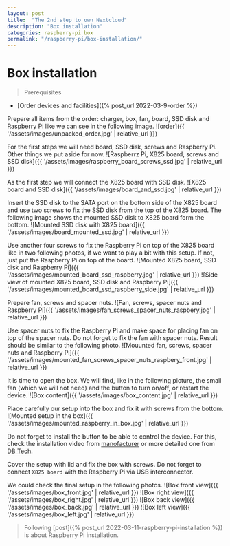 ```yaml
---
layout: post
title:  "The 2nd step to own Nextcloud"
description: "Box installation"
categories: raspberry-pi box
permalink: "/raspberry-pi/box-installation/"
---
```

# Box installation

> Prerequisites
- [Order devices and facilities]({% post_url 2022-03-9-order %})

Prepare all items from the order: charger, box, fan, board, SSD disk and Raspberry Pi like we can see in the following image.
![order]({{ '/assets/images/unpacked_order.jpg' | relative_url }})

For the first steps we will need board, SSD disk, screws and Raspberry Pi. Other things we put aside for now.
![Raspberrz Pi, X825 board, screws and SSD disk]({{ '/assets/images/raspberry_board_screws_ssd.jpg' | relative_url }})

As the first step we will connect the X825 board with SSD disk.
![X825 board and SSD disk]({{ '/assets/images/board_and_ssd.jpg' | relative_url }})

Insert the SSD disk to the SATA port on the bottom side of the X825 board and use two screws to fix the SSD disk from the top of the X825 board. The following image shows the mounted SSD disk to X825 board form the bottom.
![Mounted SSD disk with X825 board]({{ '/assets/images/board_mounted_ssd.jpg' | relative_url }})

Use another four screws to fix the Raspberry Pi on top of the X825 board like in two following photos, if we want to play a bit with this setup. If not, just put the Raspberry Pi on top of the board.
![Mounted X825 board, SSD disk and Raspberry Pi]({{ '/assets/images/mounted_board_ssd_raspberry.jpg' | relative_url }})
![Side view of mounted X825 board, SSD disk and Raspberry Pi]({{ '/assets/images/mounted_board_ssd_raspberry_side.jpg' | relative_url }})

Prepare fan, screws and spacer nuts.
![Fan, screws, spacer nuts and Raspberry Pi]({{ '/assets/images/fan_screws_spacer_nuts_raspbery.jpg' | relative_url }})

Use spacer nuts to fix the Raspberry Pi and make space for placing fan on top of the spacer nuts. Do not forget to fix the fan with spacer nuts. Result should be similar to the following photo.
![Mouunted fan, screws, spacer nuts and Raspberry Pi]({{ '/assets/images/mounted_fan_screws_spacer_nuts_raspbery_front.jpg' | relative_url }})

It is time to open the box. We will find, like in the following picture, the small fan (which we will not need) and the button to turn on/off, or restart the device.
![Box content]({{ '/assets/images/box_content.jpg' | relative_url }})

Place carefully our setup into the box and fix it with screws from the bottom.
![Mounted setup in the box]({{ '/assets/images/mounted_raspberry_in_box.jpg' | relative_url }})

Do not forget to install the button to be able to control the device. For this, check the installation video from [manofacturer](https://www.youtube.com/watch?v=JxUNhIxXgj4) or more detailed one from [DB Tech](https://www.youtube.com/watch?v=uh1_05AZmzI).

Cover the setup with lid and fix the box with screws. Do not forget to connect `X825 board` with the Raspberry Pi via USB interconnector.

We could check the final setup in the following photos.
![Box front view]({{ '/assets/images/box_front.jpg' | relative_url }})
![Box right view]({{ '/assets/images/box_right.jpg' | relative_url }})
![Box back view]({{ '/assets/images/box_back.jpg' | relative_url }})
![Box left view]({{ '/assets/images/box_left.jpg' | relative_url }})

> Following [post]({% post_url 2022-03-11-raspberry-pi-installation %}) is about Raspberry Pi installation.